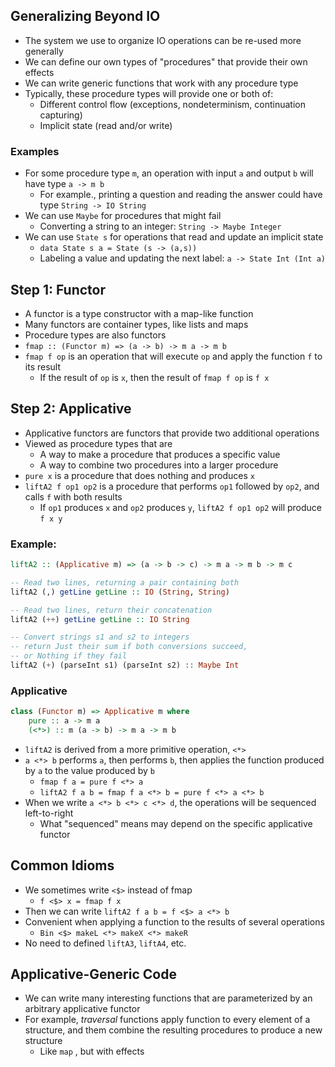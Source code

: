 ## Generalizing Beyond IO
- The system we use to organize IO operations can be re-used more generally
- We can define our own types of "procedures" that provide their own effects
- We can write generic functions that work with any procedure type
- Typically, these procedure types will provide one or both of:
	- Different control flow (exceptions, nondeterminism, continuation capturing)
	- Implicit state (read and/or write)

### Examples
- For some procedure type `m`, an operation with input `a` and output `b` will have type `a -> m b`
	- For example., printing a question and reading the answer could have type `String -> IO String`
- We can use `Maybe` for procedures that might fail
	- Converting a string to an integer: `String -> Maybe Integer`
- We can use `State s` for operations that read and update an implicit state
	- `data State s a = State (s -> (a,s))`
	- Labeling a value and updating the next label: `a -> State Int (Int a)`
	
## Step 1: Functor
- A functor is a type constructor with a map-like function
- Many functors are container types, like lists and maps
- Procedure types are also functors
- `fmap :: (Functor m) => (a -> b) -> m a -> m b`
- `fmap f op` is an operation that will execute `op` and apply the function `f` to its result
	- If the result of `op` is `x`, then the result of `fmap f op` is `f x`

## Step 2: Applicative
- Applicative functors are functors that provide two additional operations
- Viewed as procedure types that are
	- A way to make a procedure that produces a specific value
	- A way to combine two procedures into a larger procedure
- `pure x` is a procedure that does nothing and produces `x`
- `liftA2 f op1 op2` is a procedure that performs `op1` followed by `op2`, and calls `f` with both results
	- If `op1`  produces `x` and `op2` produces `y`, `liftA2 f op1 op2` will produce `f x y`

### Example:
```hs
liftA2 :: (Applicative m) => (a -> b -> c) -> m a -> m b -> m c

-- Read two lines, returning a pair containing both
liftA2 (,) getLine getLine :: IO (String, String)

-- Read two lines, return their concatenation
liftA2 (++) getLine getLine :: IO String

-- Convert strings s1 and s2 to integers
-- return Just their sum if both conversions succeed,
-- or Nothing if they fail
liftA2 (+) (parseInt s1) (parseInt s2) :: Maybe Int
```

### Applicative
```hs
class (Functor m) => Applicative m where
	pure :: a -> m a
	(<*>) :: m (a -> b) -> m a -> m b
```
- `liftA2` is derived from a more primitive operation, `<*>`
- `a <*> b` performs `a`, then performs `b`, then applies the function produced by `a` to the value produced by `b`
	- `fmap f a = pure f <*> a`
	- `liftA2 f a b = fmap f a <*> b = pure f <*> a <*> b`
- When we write `a <*> b <*> c <*> d`, the operations will be sequenced left-to-right
	- What "sequenced" means may depend on the specific applicative functor

## Common Idioms
- We sometimes write `<$>` instead of fmap
	- `f <$> x = fmap f x`
- Then we can write `liftA2 f a b = f <$> a <*> b`
- Convenient when applying a function to the results of several operations
	- `Bin <$> makeL <*> makeX <*> makeR`
- No need to defined `liftA3`, `liftA4`, etc.

## Applicative-Generic Code
- We can write many interesting functions that are parameterized by an arbitrary applicative functor
- For example, _traversal_ functions apply function to every element of a structure, and them combine the resulting procedures to produce a new structure
	- Like `map` , but with effects
